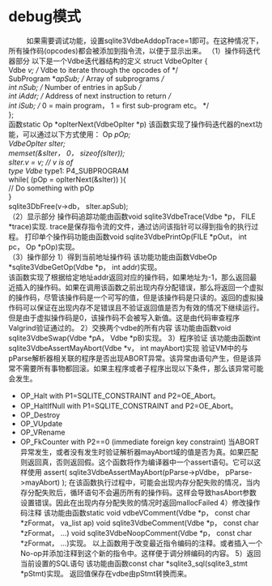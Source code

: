 # debug模式
&nbsp;&nbsp;&nbsp;&nbsp;&nbsp;&nbsp;&nbsp;&nbsp;&nbsp;如果需要调试功能，设置sqlite3VdbeAddopTrace=1即可。在这种情况下，所有操作码(opcodes)都会被添加到指令流，以便于显示出来。
（1）操作码迭代器部分
以下是一个Vdbe迭代器结构的定义
struct VdbeOpIter {<br>
  Vdbe *v;                   /* Vdbe to iterate through the opcodes of */<br>
  SubProgram **apSub;        /* Array of subprograms */<br>
  int nSub;                  /* Number of entries in apSub */<br>
  int iAddr;                 /* Address of next instruction to return */<br>
  int iSub;                  /* 0 = main program， 1 = first sub-program etc。 */<br>
};<br>
函数static Op *opIterNext(VdbeOpIter *p)
该函数实现了操作码迭代器的next功能，可以通过以下方式使用：
Op *pOp;<br>
 VdbeOpIter sIter;<br>
 memset(&sIter， 0， sizeof(sIter));<br>
sIter.v = v;                         // v is of
<br>
type Vdbe*     type1: P4_SUBPROGRAM<br>
while( (pOp = opIterNext(&sIter)) ){<br>
  // Do something with pOp
  <br>
   }<br>
sqlite3DbFree(v->db， sIter.apSub);<br>
（2）显示部分
操作码追踪功能由函数void sqlite3VdbeTrace(Vdbe *p， FILE *trace)实现.
trace是保存指令流的文件，通过访问该指针可以得到指令的执行过程。
打印单个操作码功能由函数void sqlite3VdbePrintOp(FILE *pOut， int pc， Op *pOp)实现。<br>
（3）操作部分
1）得到当前地址操作码
该功能功能由函数VdbeOp *sqlite3VdbeGetOp(Vdbe *p， int addr)实现。<br>
该函数实现了根据给定地址addr返回对应的操作码，如果地址为-1，那么返回最近插入的操作码。如果在调用该函数之前出现内存分配错误，那么将返回一个虚拟的操作码，尽管该操作码是一个可写的值，但是该操作码是只读的。返回的虚拟操作码可以保证在出现内存不足错误且不验证返回值是否为有效的情况下继续运行。但是由于虚拟操作码是0，该操作码不会被写入新值。这是由代码审查程序Valgrind验证通过的。
2）交换两个vdbe的所有内容
该功能由函数void sqlite3VdbeSwap(Vdbe *pA， Vdbe *pB)实现。
3）程序验证
该功能由函数int sqlite3VdbeAssertMayAbort(Vdbe *v， int mayAbort)实现
验证VM中的与pParse解析器相关联的程序是否出现ABORT异常。该异常由语句产生，但是该异常不需要所有事物都回滚。如果主程序或者子程序出现以下条件，那么该异常可能会发生。
*  OP_Halt with P1=SQLITE_CONSTRAINT and P2=OE_Abort。
*  OP_HaltIfNull with P1=SQLITE_CONSTRAINT and P2=OE_Abort。
*  OP_Destroy
*  OP_VUpdate
*  OP_VRename
*  OP_FkCounter with P2==0 (immediate foreign key constraint)
当ABORT异常发生，或者没有发生时验证解析器mayAbort域的值是否为真。如果匹配则返回真，否则返回假。这个函数将作为编译器中一个assert语句。它可以这样使用
assert( sqlite3VdbeAssertMayAbort(pParse->pVdbe， pParse->mayAbort) );
在该函数执行过程中，可能会出现内存分配失败的情况，当内存分配失败后，循环语句不会遍历所有的操作码。这样会导致hasAbort参数设置错误。因此在出现内存分配失败的情况时返回mallocFailed
4）修改操作码注释
该功能由函数static void vdbeVComment(Vdbe *p， const char *zFormat， va_list ap)
void sqlite3VdbeComment(Vdbe *p， const char *zFormat， …)
void sqlite3VdbeNoopComment(Vdbe *p， const char *zFormat， …)实现。
以上函数用于改变最近指令编码的注释。或者插入一个No-op并添加注释到这个新的指令中。这样便于调分辨编码的内容。
5）返回当前设置的SQL语句
该功能由函数const char *sqlite3_sql(sqlite3_stmt *pStmt)实现。
返回值保存在vdbe由pStmt转换而来。
